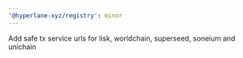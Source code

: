 ```yaml
---
'@hyperlane-xyz/registry': minor
---
```


Add safe tx service urls for lisk, worldchain, superseed, soneium and unichain
